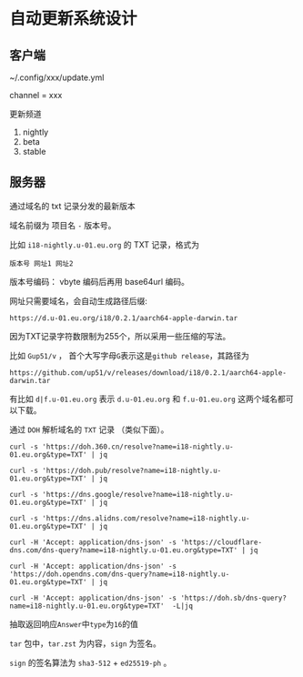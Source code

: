# 自动更新系统设计

## 客户端

~/.config/xxx/update.yml

channel = xxx

更新频道

1. nightly
2. beta
3. stable


## 服务器

通过域名的 txt 记录分发的最新版本

域名前缀为 项目名 `-` 版本号。

比如 `i18-nightly.u-01.eu.org` 的 TXT 记录，格式为

`版本号 网址1 网址2`

版本号编码： vbyte 编码后再用 base64url 编码。

网址只需要域名，会自动生成路径后缀:

`https://d.u-01.eu.org/i18/0.2.1/aarch64-apple-darwin.tar`

因为TXT记录字符数限制为255个，所以采用一些压缩的写法。

比如 `Gup51/v` ， 首个大写字母`G`表示这是`github release`，其路径为

`https://github.com/up51/v/releases/download/i18/0.2.1/aarch64-apple-darwin.tar`

有比如 `d|f.u-01.eu.org` 表示 `d.u-01.eu.org` 和 `f.u-01.eu.org` 这两个域名都可以下载。

通过 `DOH` 解析域名的 `TXT` 记录 （类似下面）。

```
curl -s 'https://doh.360.cn/resolve?name=i18-nightly.u-01.eu.org&type=TXT' | jq

curl -s 'https://doh.pub/resolve?name=i18-nightly.u-01.eu.org&type=TXT' | jq

curl -s 'https://dns.google/resolve?name=i18-nightly.u-01.eu.org&type=TXT' | jq

curl -s 'https://dns.alidns.com/resolve?name=i18-nightly.u-01.eu.org&type=TXT' | jq

curl -H 'Accept: application/dns-json' -s 'https://cloudflare-dns.com/dns-query?name=i18-nightly.u-01.eu.org&type=TXT' | jq

curl -H 'Accept: application/dns-json' -s 'https://doh.opendns.com/dns-query?name=i18-nightly.u-01.eu.org&type=TXT' | jq

curl -H 'Accept: application/dns-json' -s 'https://doh.sb/dns-query?name=i18-nightly.u-01.eu.org&type=TXT'  -L|jq
```

抽取返回响应`Answer`中`type`为`16`的值

`tar` 包中，`tar.zst` 为内容，`sign` 为签名。

`sign` 的签名算法为 `sha3-512` + `ed25519-ph` 。


